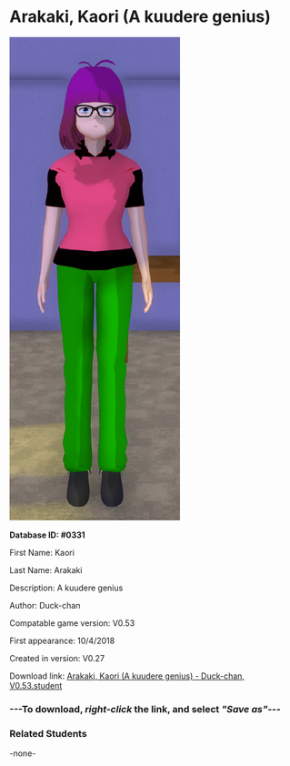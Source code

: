 # Arakaki, Kaori (A kuudere genius)

<img src="../../Files/Images/Arakaki, Kaori (A kuudere genius).png" title="Arakaki, Kaori (A kuudere genius) - Duck-chan, V0.53">

**Database ID: #0331**

First Name: Kaori

Last Name: Arakaki

Description: A kuudere genius

Author: Duck-chan

Compatable game version: V0.53

First appearance: 10/4/2018

Created in version: V0.27

Download link: <a href="https://raw.githubusercontent.com/Arbiter1223/Daigaku-Gurashi-Custom-Students/master/Files/Student%20Files/Arakaki%2C%20Kaori%20(A%20kuudere%20genius)%20-%20Duck-chan%2C%20V0.53.student">Arakaki, Kaori (A kuudere genius) - Duck-chan, V0.53.student</a>

### ---**To download, _right-click_ the link, and select _"Save as"_**---

### Related Students

-none-
